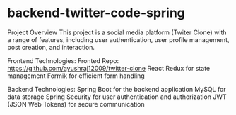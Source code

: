 # backend-twitter-code-spring
Project Overview
This project is a social media platform (Twiter Clone) with a range of features, including user authentication, user profile management, post creation, and interaction.

Frontend Technologies:
Fronted Repo: https://github.com/ayushraj12009/twitter-clone
React
Redux for state management
Formik for efficient form handling

Backend Technologies:
Spring Boot for the backend application
MySQL for data storage
Spring Security for user authentication and authorization
JWT (JSON Web Tokens) for secure communication

